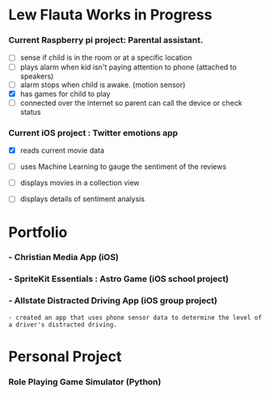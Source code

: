 # Lew Flauta Works in Progress
### Current Raspberry pi project: Parental assistant.

 - [ ] sense if child is in the room or at a specific location
 - [ ] plays alarm when kid isn't paying attention to phone (attached to speakers)
 - [ ] alarm stops when child is awake. (motion sensor)
 - [x] has games for child to play 
 - [ ] connected over the internet so parent can call the device or check status

### Current iOS project : Twitter emotions app

 - [x] reads current movie data
 - [ ] uses Machine Learning to gauge the sentiment of the reviews
 - [ ] displays movies in a collection view
 - [ ] displays details of sentiment analysis
 
 
# Portfolio
### - Christian Media App (iOS)
### - SpriteKit Essentials : Astro Game (iOS school project)
### - Allstate Distracted Driving App (iOS group project)
    - created an app that uses phone sensor data to determine the level of a driver's distracted driving.
    

# Personal Project
### Role Playing Game Simulator (Python)
